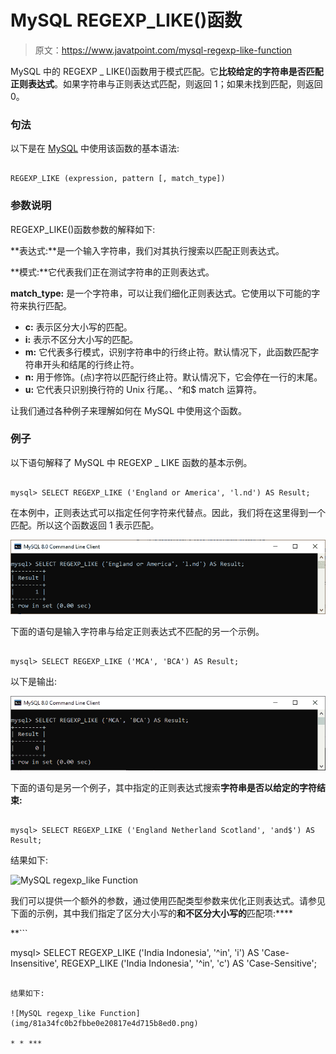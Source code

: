 # MySQL REGEXP_LIKE()函数

> 原文：<https://www.javatpoint.com/mysql-regexp-like-function>

MySQL 中的 REGEXP _ LIKE()函数用于模式匹配。它**比较给定的字符串是否匹配正则表达式**。如果字符串与正则表达式匹配，则返回 1；如果未找到匹配，则返回 0。

### 句法

以下是在 [MySQL](https://www.javatpoint.com/mysql-tutorial) 中使用该函数的基本语法:

```

REGEXP_LIKE (expression, pattern [, match_type])

```

### 参数说明

REGEXP_LIKE()函数参数的解释如下:

**表达式:**是一个输入字符串，我们对其执行搜索以匹配正则表达式。

**模式:**它代表我们正在测试字符串的正则表达式。

**match_type:** 是一个字符串，可以让我们细化正则表达式。它使用以下可能的字符来执行匹配。

*   **c:** 表示区分大小写的匹配。
*   **i:** 表示不区分大小写的匹配。
*   **m:** 它代表多行模式，识别字符串中的行终止符。默认情况下，此函数匹配字符串开头和结尾的行终止符。
*   **n:** 用于修饰。(点)字符以匹配行终止符。默认情况下，它会停在一行的末尾。
*   **u:** 它代表只识别换行符的 Unix 行尾。、^和$ match 运算符。

让我们通过各种例子来理解如何在 MySQL 中使用这个函数。

### 例子

以下语句解释了 MySQL 中 REGEXP _ LIKE 函数的基本示例。

```

mysql> SELECT REGEXP_LIKE ('England or America', 'l.nd') AS Result;

```

在本例中，正则表达式可以指定任何字符来代替点。因此，我们将在这里得到一个匹配。所以这个函数返回 1 表示匹配。

![MySQL regexp_like Function](img/ca47554a0a661f57b3f8cebb887c3985.png)

下面的语句是输入字符串与给定正则表达式不匹配的另一个示例。

```

mysql> SELECT REGEXP_LIKE ('MCA', 'BCA') AS Result;

```

以下是输出:

![MySQL regexp_like Function](img/eb11b82d31f58f9a19f1273aeea540fb.png)

下面的语句是另一个例子，其中指定的正则表达式搜索**字符串是否以给定的字符结束:**

```

mysql> SELECT REGEXP_LIKE ('England Netherland Scotland', 'and$') AS Result;

```

结果如下:

![MySQL regexp_like Function](img/6d299c41af86d0de844337d7754fed89.png)

我们可以提供一个额外的参数，通过使用匹配类型参数来优化正则表达式。请参见下面的示例，其中我们指定了区分大小写的**和不区分大小写的**匹配项:****

 **```

mysql> SELECT 
REGEXP_LIKE ('India Indonesia', '^in', 'i') AS 'Case-Insensitive',
REGEXP_LIKE ('India Indonesia', '^in', 'c') AS 'Case-Sensitive';

```

结果如下:

![MySQL regexp_like Function](img/81a34fc0b2fbbe0e20817e4d715b8ed0.png)

* * ***